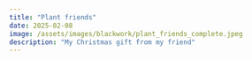 ```yaml
---
title: "Plant friends"
date: 2025-02-08
image: /assets/images/blackwork/plant_friends_complete.jpeg
description: "My Christmas gift from my friend"
---
```


